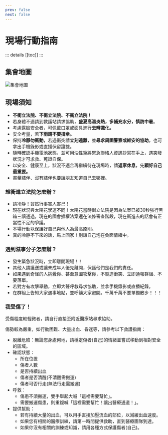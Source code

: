 ```yaml
---
prev: false
next: false
---
```


# 現場行動指南 <BasicButton label="我還沒到現場🤚" to="/preparation" />

::: details
[[toc]]
:::

## 集會地圖

![集會地圖](/map.png)

## **現場須知**

- <span class="text-red-400">**不衝立法院、不衝立法院、不衝立法院！**</span>
- 若身體不適請到救護站請求協助，**盛夏高溫炎熱，多補充水分，慎防中暑**。
- 考慮露臉安全者，可佩戴口罩或面具進行**去辨識化。**
- 安全考量，若**下雨請不要撐傘。**
- 保持**冷靜勿衝動**，若遇衝突請**立刻遠離**，並**尋求周圍警察或維安的協助**，也可拿出手機錄影或直播保留證據。
- 隨時確認手機電池狀態，並可用油性筆將緊急聯絡人資訊抄寫在手上，遇突發狀況才可求救、蒐證自保。
- 以安全、健康至上，狀況不適合再繼續待在現場時，請**返家休息**，先**顧好自己最重要。**
- 盡量結伴、沒有結伴也要讓朋友知道自己去哪裡。

### **想衝進立法院怎麼辦？**

- 請冷静！貿然行事害人害己！
- 現在狀況與太陽花學運不同！太陽花當時衝立法院是因為法案已被30秒強行黑箱三讀通過，現在的國會擴權法案還在法條審查階段，現在衝進去的話會有正當性不足的爭議。
- 本場行動以保護好自己與他人為最高原則。
- 真的冷静不下來的話，馬上回家！別讓自己泡在負面情緒中。

### **遇到滋事分子怎麼辦？**

- 發生緊急狀況時，立即離開現場！！
- 其他人請護送或讓未成年人優先離開，保護他們是我們的責任。
- 如果遇到奇怪的人挑釁你、甚至意圖攻擊你，不製造衝突、立即通報群組、不要落單。
- 若對方有攻擊舉動，立即大聲呼救尋求協助，並拿手機錄影或直播紀錄。
- 在群組上告知大家遇事地點，並呼籲大家避開。千萬千萬不要單獨散步！！！

### **我受傷了！**

受傷程度較輕微者，請自行直接至附近醫療站尋求協助。

傷勢較為嚴重，如行動困難、大量出血、昏迷等，請參考以下救護指南：

- 脫離危險：無論您身處何地，請穩定傷者(自己)的情緒並嘗試移動到相對安全的區域。
- 確認狀態：
  - 所在位置
  - 傷者人數
  - 是否持續出血
  - 傷者是否清醒(不清醒需搬運)
  - 傷者可否行走(無法行走需搬運)
- 呼救：
  - 傷患不須搬運，雙手舉起大喊「這裡需要幫忙」。
  - 需要搬運傷患，則重複喊「這裡需要幫忙！讓出醫療通道！」。
- 提供幫助：
  - 若有持續大量的出血，可以用手直接加壓流血的部位，以減緩出血速度。
  - 如果您有相關的醫療訓練，請第一時間提供救助，直到醫療團隊到達。
  - 如果你沒有相關的訓練或知識，請用各種方式保護傷者(自己)。

<script setup>
  import BasicButton from '../components/BasicButton.vue'
</script>

<style scoped>
  h1 {
    display: flex;
  }
</style>
